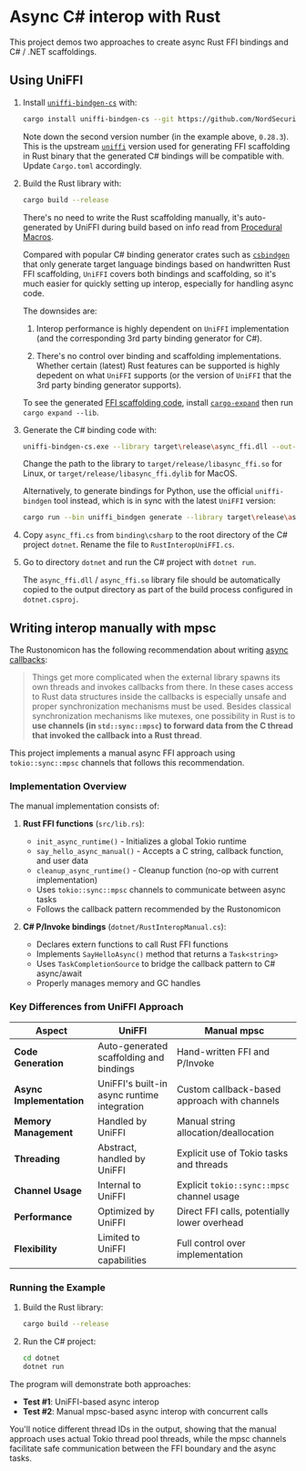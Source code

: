 # Async C# interop with Rust

This project demos two approaches to create async Rust FFI bindings and C# / .NET scaffoldings.

## Using UniFFI

1. Install [`uniffi-bindgen-cs`](https://github.com/NordSecurity/uniffi-bindgen-cs) with:

   ```bash
   cargo install uniffi-bindgen-cs --git https://github.com/NordSecurity/uniffi-bindgen-cs --tag v0.9.1+v0.28.3
   ```
   Note down the second version number (in the example above, `0.28.3`). This is the upstream [`uniffi`](https://github.com/mozilla/uniffi-rs)
   version used for generating FFI scaffolding in Rust binary that the generated C# bindings will be compatible with. Update `Cargo.toml` accordingly.

2. Build the Rust library with:

   ```bash
   cargo build --release
   ```

   There's no need to write the Rust scaffolding manually, it's auto-generated by UniFFI during build based on info read from [Procedural Macros](https://mozilla.github.io/uniffi-rs/0.29/proc_macro/index.html).

   Compared with popular C# binding generator crates such as [`csbindgen`](https://github.com/Cysharp/csbindgen) that only generate target language bindings based on handwritten Rust FFI scaffolding, `UniFFI` covers both bindings and scaffolding, so it's much easier for quickly setting up interop, especially for handling async code.

   The downsides are:

   1. Interop performance is highly dependent on `UniFFI` implementation (and the corresponding 3rd party binding generator for C#).

   2. There's no control over binding and scaffolding implementations. Whether certain (latest) Rust features can be supported is highly depedent on what `UniFFI` supports (or the version of `UniFFI` that the 3rd party binding generator supports).

   To see the generated [FFI scaffolding code](https://mozilla.github.io/uniffi-rs/0.29/glossary.html#scaffolding), install [`cargo-expand`](https://github.com/dtolnay/cargo-expand) then run `cargo expand --lib`.

3. Generate the C# binding code with:

   ```bash
   uniffi-bindgen-cs.exe --library target\release\async_ffi.dll --out-dir="binding\csharp"
   ```

   Change the path to the library to `target/release/libasync_ffi.so` for Linux, or `target/release/libasync_ffi.dylib` for MacOS.

   Alternatively, to generate bindings for Python, use the official `uniffi-bindgen` tool instead, which is in sync with the latest `UniFFI` version:

   ```bash
   cargo run --bin uniffi_bindgen generate --library target\release\async_ffi.dll --language python --out-dir binding\python
   ```

4. Copy `async_ffi.cs` from `binding\csharp` to the root directory of the C# project `dotnet`. Rename the file to `RustInteropUniFFI.cs`.

5. Go to directory `dotnet` and run the C# project with `dotnet run`.

   The `async_ffi.dll` / `async_ffi.so` library file should be automatically copied to the output directory as part of the build process
   configured in `dotnet.csproj`.


## Writing interop manually with mpsc

The Rustonomicon has the following recommendation about writing [async callbacks](https://doc.rust-lang.org/nomicon/ffi.html#asynchronous-callbacks):

> Things get more complicated when the external library spawns its own threads and invokes callbacks from there.
> In these cases access to Rust data structures inside the callbacks is especially unsafe and proper synchronization mechanisms
> must be used. Besides classical synchronization mechanisms like mutexes, one possibility in Rust is to **use channels
> (in `std::sync::mpsc`) to forward data from the C thread that invoked the callback into a Rust thread**.

This project implements a manual async FFI approach using `tokio::sync::mpsc` channels that follows this recommendation.

### Implementation Overview

The manual implementation consists of:

1. **Rust FFI functions** (`src/lib.rs`):
   - `init_async_runtime()` - Initializes a global Tokio runtime
   - `say_hello_async_manual()` - Accepts a C string, callback function, and user data
   - `cleanup_async_runtime()` - Cleanup function (no-op with current implementation)
   - Uses `tokio::sync::mpsc` channels to communicate between async tasks
   - Follows the callback pattern recommended by the Rustonomicon

2. **C# P/Invoke bindings** (`dotnet/RustInteropManual.cs`):
   - Declares extern functions to call Rust FFI functions
   - Implements `SayHelloAsync()` method that returns a `Task<string>`
   - Uses `TaskCompletionSource` to bridge the callback pattern to C# async/await
   - Properly manages memory and GC handles

### Key Differences from UniFFI Approach

| Aspect | UniFFI | Manual mpsc |
|--------|--------|-------------|
| **Code Generation** | Auto-generated scaffolding and bindings | Hand-written FFI and P/Invoke |
| **Async Implementation** | UniFFI's built-in async runtime integration | Custom callback-based approach with channels |
| **Memory Management** | Handled by UniFFI | Manual string allocation/deallocation |
| **Threading** | Abstract, handled by UniFFI | Explicit use of Tokio tasks and threads |
| **Channel Usage** | Internal to UniFFI | Explicit `tokio::sync::mpsc` channel usage |
| **Performance** | Optimized by UniFFI | Direct FFI calls, potentially lower overhead |
| **Flexibility** | Limited to UniFFI capabilities | Full control over implementation |

### Running the Example

1. Build the Rust library:
   ```bash
   cargo build --release
   ```

2. Run the C# project:
   ```bash
   cd dotnet
   dotnet run
   ```

The program will demonstrate both approaches:
- **Test #1**: UniFFI-based async interop
- **Test #2**: Manual mpsc-based async interop with concurrent calls

You'll notice different thread IDs in the output, showing that the manual approach uses actual Tokio thread pool threads, while the mpsc channels facilitate safe communication between the FFI boundary and the async tasks.

